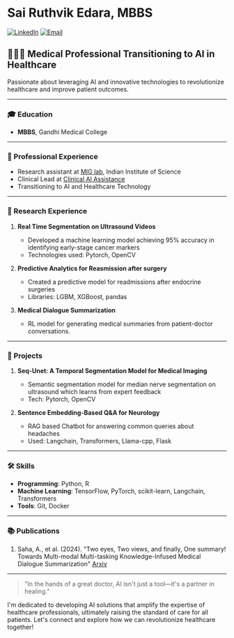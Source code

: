 # Sai Ruthvik Edara, MBBS

[![LinkedIn](https://img.shields.io/badge/-LinkedIn-0077B5?style=flat&logo=LinkedIn&logoColor=white)](https://www.linkedin.com/in/ruthvikedara)
[![Email](https://img.shields.io/badge/-Email-D14836?style=flat&logo=Gmail&logoColor=white)](mailto:sruthvik1@gmail.com)

## 👨‍⚕️🚀 Medical Professional Transitioning to AI in Healthcare

Passionate about leveraging AI and innovative technologies to revolutionize healthcare and improve patient outcomes.

---

### 🎓 Education
- **MBBS**, Gandhi Medical College

---

### 💼 Professional Experience
- Research assistant at [MIG lab](https://cds.iisc.ac.in/faculty/yalavarthy/MIG/Aboutus.html), Indian Institute of Science
- Clinical Lead at [Clinical AI Assistance](https://clinicalaiassistance.com/)
- Transitioning to AI and Healthcare Technology

---

### 🔬 Research Experience
1. **Real Time Segmentation on Ultrasound Videos**
   - Developed a machine learning model achieving 95% accuracy in identifying early-stage cancer markers
   - Technologies used: Pytorch, OpenCV

2. **Predictive Analytics for Reasmission after surgery**
   - Created a predictive model for readmissions after endocrine surgeries
   - Libraries: LGBM, XGBoost, pandas
  
3. **Medical Dialogue Summarization**
   - RL model for generating medical summaries from patient-doctor conversations.


---

### 🚀 Projects
1. **Seq-Unet: A Temporal Segmentation Model for Medical Imaging**
   - Semantic segmentation model for median nerve segmentation on ultrasound which learns from expert feedback
   - Tech: Pytorch, OpenCV

2. **Sentence Embedding-Based Q&A for Neurology**
   - RAG based Chatbot for answering common queries about headaches
   - Used: Langchain, Transformers, Llama-cpp, Flask

---

### 🛠 Skills
- **Programming**: Python, R
- **Machine Learning**: TensorFlow, PyTorch, scikit-learn, Langchain, Transformers
- **Tools**: Git, Docker

---

### 📚 Publications
1. Saha, A., et al. (2024). "Two eyes, Two views, and finally, One summary! Towards Multi-modal Multi-tasking Knowledge-Infused Medical Dialogue Summarization" [Arxiv](https://doi.org/10.48550/arXiv.2407.15237)

---


> "In the hands of a great doctor, AI isn't just a tool—it's a partner in healing."

I'm dedicated to developing AI solutions that amplify the expertise of healthcare professionals, ultimately raising the standard of care for all patients. Let's connect and explore how we can revolutionize healthcare together!
